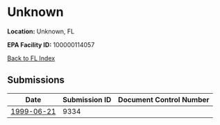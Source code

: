 # Unknown

**Location:** Unknown, FL

**EPA Facility ID:** 100000114057

[Back to FL Index](../../index.md)

## Submissions

| Date | Submission ID | Document Control Number |
|------|--------------|-------------------------|
| [1999-06-21](submissions/9334.md) | 9334 |  |
